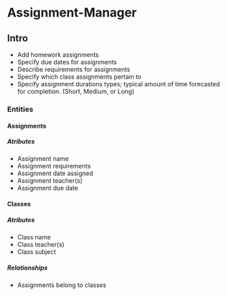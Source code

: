 # Assignment-Manager
## Intro
* Add homework assignments
* Specify due dates for assignments
* Describe requirements for assignments
* Specify which class assignments pertain to
* Specify assignment durations types; typical amount of time forecasted for completion. (Short, Medium, or Long)

### Entities

#### Assignments

##### Atributes
* Assignment name
* Assignment requirements
* Assignment date assigned
* Assignment teacher(s)
* Assignment due date

#### Classes

##### Atributes
* Class name
* Class teacher(s)
* Class subject



##### Relationships
* Assignments belong to classes
